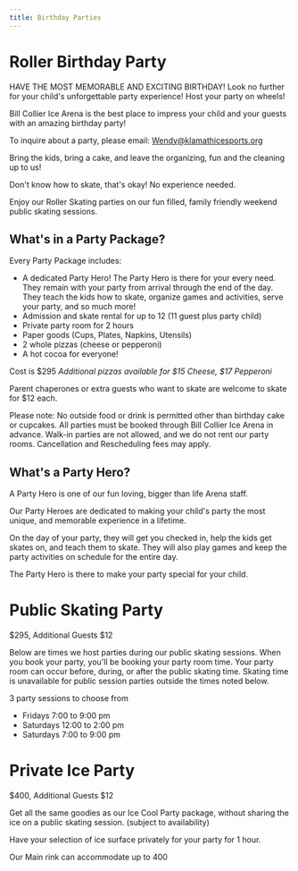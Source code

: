 ```yaml
---
title: Birthday Parties
---
```


# Roller Birthday Party
HAVE THE MOST MEMORABLE AND EXCITING BIRTHDAY!
Look no further for your child's unforgettable party experience! Host your party on wheels!

Bill Collier Ice Arena is the best place to impress your child and your guests with an amazing birthday party!

To inquire about a party, please email: Wendy@klamathicesports.org

Bring the kids, bring a cake, and leave the organizing, fun and the cleaning up to us!

Don't know how to skate, that's okay! No experience needed. 

Enjoy our Roller Skating parties on our fun filled, family friendly weekend public skating sessions.

## What's in a Party Package?

Every Party Package includes:

- A dedicated Party Hero! The Party Hero is there for your every need. They remain with your party from arrival through the end of the day. They teach the kids how to skate, organize games and activities, serve your party, and so much more!
- Admission and skate rental for up to 12 (11 guest plus party child)
- Private party room for 2 hours
- Paper goods (Cups, Plates, Napkins, Utensils)
- 2 whole pizzas (cheese or pepperoni)
- A hot cocoa for everyone!

Cost is $295
_Additional pizzas available for $15 Cheese, $17 Pepperoni_

Parent chaperones or extra guests who want to skate are welcome to skate for $12 each. 

Please note: No outside food or drink is permitted other than birthday cake or cupcakes. All parties must be booked through Bill Collier Ice Arena in advance. Walk-in parties are not allowed, and we do not rent our party rooms. Cancellation and Rescheduling fees may apply.

## What's a Party Hero?

A Party Hero is one of our fun loving, bigger than life Arena staff. 

Our Party Heroes are dedicated to making your child's party the most unique, and memorable experience in a lifetime.

On the day of your party, they will get you checked in, help the kids get skates on, and teach them to skate. They will also play games and keep the party activities on schedule for the entire day.

The Party Hero is there to make your party special for your child.

# Public Skating Party

$295, Additional Guests $12

Below are times we host parties during our public skating sessions. When you book your party, you'll be booking your party room time. Your party room can occur before, during, or after the public skating time. Skating time is unavailable for public session parties outside the times noted below.

3 party sessions to choose from
- Fridays 7:00 to 9:00 pm
- Saturdays 12:00 to 2:00 pm 
- Saturdays 7:00 to 9:00 pm 

# Private Ice Party

$400, Additional Guests $12

Get all the same goodies as our Ice Cool Party package, without sharing the ice on a public skating session. (subject to availability)

Have your selection of ice surface privately for your party for 1 hour.

Our Main rink can accommodate up to 400
